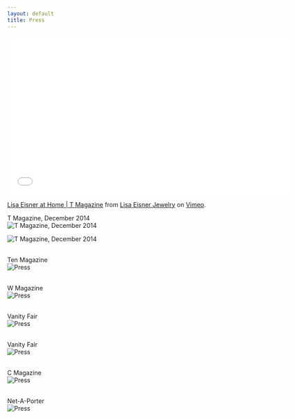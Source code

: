 ```yaml
---
layout: default
title: Press
---
```

<div class="video">
	<div class="video-wrapper">
		<iframe src="//player.vimeo.com/video/115025561?byline=0&amp;portrait=0" width="650" height="365" frameborder="0" webkitallowfullscreen mozallowfullscreen allowfullscreen></iframe> <p><a href="http://vimeo.com/115025561">Lisa Eisner at Home | T Magazine</a> from <a href="http://vimeo.com/user35635935">Lisa Eisner Jewelry</a> on <a href="https://vimeo.com">Vimeo</a>.</p>
	</div>
</div>

T Magazine, December 2014  
![T Magazine, December 2014]({{site.baseurl}}/images/tmag_dec2014_1.jpg)
  
![T Magazine, December 2014]({{site.baseurl}}/images/tmag_dec2014_2.jpg)
<br>
<br>

Ten Magazine  
![Press]({{site.baseurl}}/images/ten_mag.jpg)
<br>
<br>

W Magazine  
![Press]({{site.baseurl}}/images/w_mag.jpg)
<br>
<br>

Vanity Fair  
![Press]({{site.baseurl}}/images/vanity_fair_2.jpg)
<br>
<br>

Vanity Fair  
![Press]({{site.baseurl}}/images/vanity_fair.jpg)
<br>
<br>

C Magazine  
![Press]({{site.baseurl}}/images/c_mag.jpg)
<br>
<br>

Net-A-Porter  
![Press]({{site.baseurl}}/images/greybull237.jpeg)

